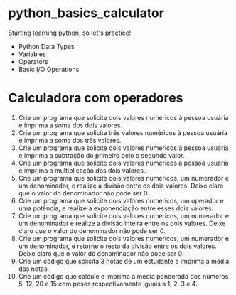# python_basics_calculator
 Starting learning python, so let's practice!
- Python Data Types
- Variables
- Operators
- Basic I/O Operations

# Calculadora com operadores

1) Crie um programa que solicite dois valores numéricos à pessoa usuária e imprima a soma dos dois valores.
2) Crie um programa que solicite três valores numéricos à pessoa usuária e imprima a soma dos três valores.
3) Crie um programa que solicite dois valores numéricos à pessoa usuária e imprima a subtração do primeiro pelo o segundo valor.
4) Crie um programa que solicite dois valores numéricos à pessoa usuária e imprima a multiplicação dos dois valores.
5) Crie um programa que solicite dois valores numéricos, um numerador e um denominador, e realize a divisão entre os dois valores. Deixe claro que o valor do denominador não pode ser 0.
6) Crie um programa que solicite dois valores numéricos, um operador e uma potência, e realize a exponenciação entre esses dois valores.
7) Crie um programa que solicite dois valores numéricos, um numerador e um denominador e realize a divisão inteira entre os dois valores. Deixe claro que o valor do denominador não pode ser 0.
8) Crie um programa que solicite dois valores numéricos, um numerador e um denominador, e retorne o resto da divisão entre os dois valores. Deixe claro que o valor do denominador não pode ser 0.
9) Crie um código que solicita 3 notas de um estudante e imprima a média das notas.
10) Crie um código que calcule e imprima a média ponderada dos números 5, 12, 20 e 15 com pesos respectivamente iguais a 1, 2, 3 e 4.
